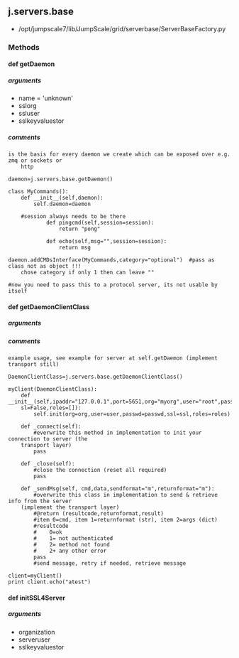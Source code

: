 <!-- toc -->
## j.servers.base

- /opt/jumpscale7/lib/JumpScale/grid/serverbase/ServerBaseFactory.py

### Methods

#### def getDaemon 

##### arguments

- name = 'unknown'
- sslorg
- ssluser
- sslkeyvaluestor

##### comments

```
is the basis for every daemon we create which can be exposed over e.g. zmq or sockets or
    http

daemon=j.servers.base.getDaemon()

class MyCommands():
    def __init__(self,daemon):
        self.daemon=daemon

    #session always needs to be there
            def pingcmd(self,session=session):
                return "pong"

            def echo(self,msg="",session=session):
                return msg

daemon.addCMDsInterface(MyCommands,category="optional")  #pass as class not as object !!!
    chose category if only 1 then can leave ""

#now you need to pass this to a protocol server, its not usable by itself

```

#### def getDaemonClientClass 

##### arguments

##### comments

```
example usage, see example for server at self.getDaemon (implement transport still)

DaemonClientClass=j.servers.base.getDaemonClientClass()

myClient(DaemonClientClass):
    def __init__(self,ipaddr="127.0.0.1",port=5651,org="myorg",user="root",passwd="1234",s
    sl=False,roles=[]):
        self.init(org=org,user=user,passwd=passwd,ssl=ssl,roles=roles)

    def _connect(self):
        #everwrite this method in implementation to init your connection to server (the
    transport layer)
        pass

    def _close(self):
        #close the connection (reset all required)
        pass

    def _sendMsg(self, cmd,data,sendformat="m",returnformat="m"):
        #overwrite this class in implementation to send & retrieve info from the server
    (implement the transport layer)
        #@return (resultcode,returnformat,result)
        #item 0=cmd, item 1=returnformat (str), item 2=args (dict)
        #resultcode
        #    0=ok
        #    1= not authenticated
        #    2= method not found
        #    2+ any other error
        pass
        #send message, retry if needed, retrieve message

client=myClient()
print client.echo("atest")

```

#### def initSSL4Server 

##### arguments

- organization
- serveruser
- sslkeyvaluestor

